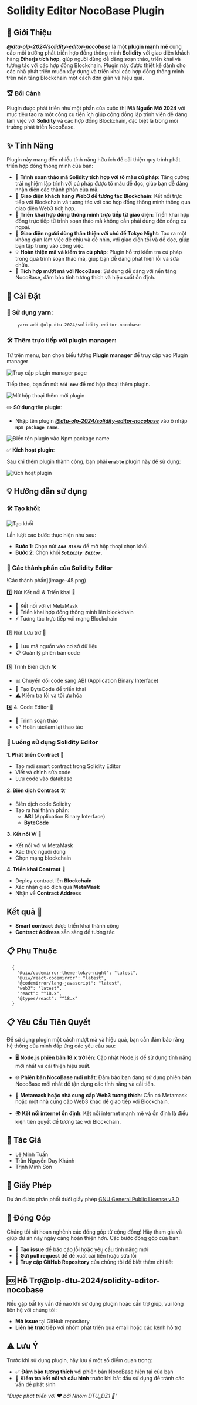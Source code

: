 # Solidity Editor NocoBase Plugin

## 🌟 Giới Thiệu

_**[@dtu-olp-2024/solidity-editor-nocobase](https://www.npmjs.com/package/@dtu-olp-2024/solidity-editor-nocobase)**_ là một **plugin mạnh mẽ** cung cấp môi trường phát triển hợp đồng thông minh **Solidity** với giao diện khách hàng **Etherjs tích hợp**, giúp người dùng dễ dàng soạn thảo, triển khai và tương tác với các hợp đồng Blockchain. Plugin này được thiết kế dành cho các nhà phát triển muốn xây dựng và triển khai các hợp đồng thông minh trên nền tảng Blockchain một cách đơn giản và hiệu quả.

### 🏆 Bối Cảnh
Plugin được phát triển như một phần của cuộc thi **Mã Nguồn Mở 2024** với mục tiêu tạo ra một công cụ tiện ích giúp cộng đồng lập trình viên dễ dàng làm việc với **Solidity** và các hợp đồng Blockchain, đặc biệt là trong môi trường phát triển NocoBase.

## ✨ Tính Năng
Plugin này mang đến nhiều tính năng hữu ích để cải thiện quy trình phát triển hợp đồng thông minh của bạn:

- 📝 **Trình soạn thảo mã Solidity tích hợp với tô màu cú pháp**: Tăng cường trải nghiệm lập trình với cú pháp được tô màu dễ đọc, giúp bạn dễ dàng nhận diện các thành phần của mã.
- 🔗 **Giao diện khách hàng Web3 để tương tác Blockchain**: Kết nối trực tiếp với Blockchain và tương tác với các hợp đồng thông minh thông qua giao diện Web3 tích hợp.
- 🚀 **Triển khai hợp đồng thông minh trực tiếp từ giao diện**: Triển khai hợp đồng trực tiếp từ trình soạn thảo mà không cần phải dùng đến công cụ ngoài.
- 🎨 **Giao diện người dùng thân thiện với chủ đề Tokyo Night**: Tạo ra một không gian làm việc dễ chịu và dễ nhìn, với giao diện tối và dễ đọc, giúp bạn tập trung vào công việc.
- 💡 **Hoàn thiện mã và kiểm tra cú pháp**: Plugin hỗ trợ kiểm tra cú pháp trong quá trình soạn thảo mã, giúp bạn dễ dàng phát hiện lỗi và sửa chữa.
- 🔄 **Tích hợp mượt mà với NocoBase**: Sử dụng dễ dàng với nền tảng NocoBase, đảm bảo tính tương thích và hiệu suất ổn định.

## 🚀 **Cài Đặt**

### 🔧 **Sử dụng yarn:**
```bash 
    yarn add @olp-dtu-2024/solidity-editor-nocobase
```

### 🛠️ **Thêm trực tiếp với plugin manager:**

Từ trên menu, bạn chọn biểu tượng **Plugin manager** để truy cập vào Plugin manager

![Truy cập plugin manager page](image-3.png) 

Tiếp theo, bạn ấn nút **`Add new`** để mở hộp thoại thêm plugin.

![Mở hộp thoại thêm mới plugin](image-4.png)

  ✏️ **Sử dụng tên plugin**: 
  - Nhập tên plugin _**[@dtu-olp-2024/solidity-editor-nocobase](https://www.npmjs.com/package/@dtu-olp-2024/solidity-editor-nocobase)**_ vào ô nhập **`Npm package name`**.

![Điền tên plugin vào Npm package name](image-41.png)

  ✅ **Kích hoạt plugin**:

Sau khi thêm plugin thành công, bạn phải **`enable`** plugin này để sử dụng:

![Kích hoạt plugin](image-42.png)

## 💡 **Hướng dẫn sử dụng**
### 🛠️ **Tạo khối:**

![Tạo khối](image-43.png)

Lần lượt các bước thực hiện như sau: 
  - **Bước 1**: Chọn nút **_`Add Block`_** để mở hộp thoại chọn khối.
  - **Bước 2**: Chọn khối **_`Solidity Editor`_**.



### 🔧 Các thành phần của Solidity Editor 

!Các thành phần](image-45.png)


1️⃣ Nút Kết nối & Triển khai 🔌
- 🔗 Kết nối với ví MetaMask
- 📝 Triển khai hợp đồng thông minh lên blockchain  
- ⚡ Tương tác trực tiếp với mạng Blockchain

2️⃣ Nút Lưu trữ 💾
- 📂 Lưu mã nguồn vào cơ sở dữ liệu
- 📋 Quản lý phiên bản code

3️⃣ Trình Biên dịch 🛠️
- 📊 Chuyển đổi code sang ABI (Application Binary Interface)
- 🔄 Tạo ByteCode để triển khai
- ⚠️ Kiểm tra lỗi và tối ưu hóa

4️⃣ 4. Code Editor 📝
- 🎨 Trình soạn thảo
- ↩️ Hoàn tác/làm lại thao tác

### 🔧 Luồng sử dụng Solidity Editor 

 **1. Phát triển Contract** 📝
- Tạo mới smart contract trong Solidity Editor
- Viết và chỉnh sửa code
- Lưu code vào database

 **2. Biên dịch Contract** 🛠️
- Biên dịch code Solidity
- Tạo ra hai thành phần:
  - **ABI** (Application Binary Interface)
  - **ByteCode**

 **3. Kết nối Ví** 🔌
- Kết nối với ví MetaMask
- Xác thực người dùng
- Chọn mạng blockchain

 **4. Triển khai Contract** 🚀

- Deploy contract lên **Blockchain**
- Xác nhận giao dịch qua **MetaMask**
- Nhận về **Contract Address**

## Kết quả 🎯
- **Smart contract** được triển khai thành công
- **Contract Address** sẵn sàng để tương tác

## 📋 Phụ Thuộc

```
  {
    "@uiw/codemirror-theme-tokyo-night": "latest",
    "@uiw/react-codemirror": "latest",
    "@codemirror/lang-javascript": "latest",
    "web3": "latest",
    "react": "^18.x",
    "@types/react": "^18.x"
  }
```

## 📋 Yêu Cầu Tiên Quyết

Để sử dụng plugin một cách mượt mà và hiệu quả, bạn cần đảm bảo rằng hệ thống của mình đáp ứng các yêu cầu sau:

- 🖥 **Node.js phiên bản 18.x trở lên**: Cập nhật Node.js để sử dụng tính năng mới nhất và cải thiện hiệu suất.

- 🌐 **Phiên bản NocoBase mới nhất**: Đảm bảo bạn đang sử dụng phiên bản NocoBase mới nhất để tận dụng các tính năng và cải tiến.

- 🔑 **Metamask hoặc nhà cung cấp Web3 tương thích**: Cần có Metamask hoặc một nhà cung cấp Web3 khác để giao tiếp với Blockchain.

- 🌍 **Kết nối internet ổn định**: Kết nối internet mạnh mẽ và ổn định là điều kiện tiên quyết để tương tác với Blockchain.

## 👥 Tác Giả

- Lê Minh Tuấn
- Trần Nguyễn Duy Khánh
- Trịnh Minh Son

## 📄 Giấy Phép

Dự án được phân phối dưới giấy phép [GNU General Public License v3.0 ](https://github.com/olp-dtu-2024/DTU-GreenHope/blob/main/LICENCE)

## 🤝 Đóng Góp

Chúng tôi rất hoan nghênh các đóng góp từ cộng đồng! Hãy tham gia và giúp dự án này ngày càng hoàn thiện hơn. Các bước đóng góp của bạn:

- 📝 **Tạo issue** để báo cáo lỗi hoặc yêu cầu tính năng mới
- 🔄 **Gửi pull request** để đề xuất cải tiến hoặc sửa lỗi
- 📂 **Truy cập GitHub Repository** của chúng tôi để biết thêm chi tiết

## 🆘 Hỗ Trợ@olp-dtu-2024/solidity-editor-nocobase

Nếu gặp bất kỳ vấn đề nào khi sử dụng plugin hoặc cần trợ giúp, vui lòng liên hệ với chúng tôi:

- **Mở issue** tại GitHub repository
- **Liên hệ trực tiếp** với nhóm phát triển qua email hoặc các kênh hỗ trợ

## ⚠️ Lưu Ý

Trước khi sử dụng plugin, hãy lưu ý một số điểm quan trọng:

- ✅ **Đảm bảo tương thích** với phiên bản NocoBase hiện tại của bạn
- 🔧 **Kiểm tra kết nối và cấu hình** trước khi bắt đầu sử dụng để tránh các vấn đề phát sinh



*"Được phát triển với ❤️ bởi Nhóm DTU_DZ1 🌟"*
